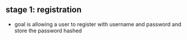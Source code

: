 
## stage 1: registration 
- goal is allowing a user to register with username and password and store the password hashed 